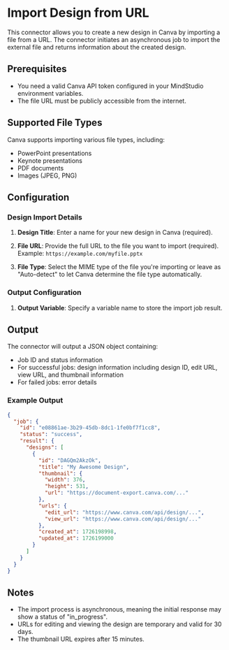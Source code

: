 # Import Design from URL

This connector allows you to create a new design in Canva by importing a file from a URL. The connector initiates an asynchronous job to import the external file and returns information about the created design.

## Prerequisites

- You need a valid Canva API token configured in your MindStudio environment variables.
- The file URL must be publicly accessible from the internet.

## Supported File Types

Canva supports importing various file types, including:
- PowerPoint presentations
- Keynote presentations
- PDF documents
- Images (JPEG, PNG)

## Configuration

### Design Import Details

1. **Design Title**: Enter a name for your new design in Canva (required).

2. **File URL**: Provide the full URL to the file you want to import (required).
   Example: `https://example.com/myfile.pptx`

3. **File Type**: Select the MIME type of the file you're importing or leave as "Auto-detect" to let Canva determine the file type automatically.

### Output Configuration

1. **Output Variable**: Specify a variable name to store the import job result.

## Output

The connector will output a JSON object containing:

- Job ID and status information
- For successful jobs: design information including design ID, edit URL, view URL, and thumbnail information
- For failed jobs: error details

### Example Output

```json
{
  "job": {
    "id": "e08861ae-3b29-45db-8dc1-1fe0bf7f1cc8",
    "status": "success",
    "result": {
      "designs": [
        {
          "id": "DAGQm2AkzOk",
          "title": "My Awesome Design",
          "thumbnail": {
            "width": 376,
            "height": 531,
            "url": "https://document-export.canva.com/..."
          },
          "urls": {
            "edit_url": "https://www.canva.com/api/design/...",
            "view_url": "https://www.canva.com/api/design/..."
          },
          "created_at": 1726198998,
          "updated_at": 1726199000
        }
      ]
    }
  }
}
```

## Notes

- The import process is asynchronous, meaning the initial response may show a status of "in_progress".
- URLs for editing and viewing the design are temporary and valid for 30 days.
- The thumbnail URL expires after 15 minutes.